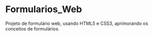 # Formularios_Web
Projeto de formulário web, usando HTML5 e CSS3, aprimorando os conceitos de formulários.
